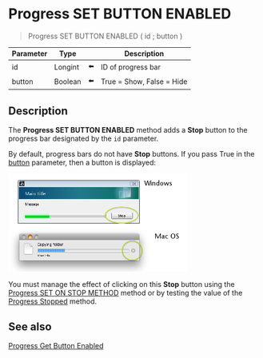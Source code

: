 # Progress SET BUTTON ENABLED

> Progress SET BUTTON ENABLED ( id ; button )

| Parameter | Type |     | Description |
| --- | --- | --- | --- |
| id  | Longint | ⬅️ | ID of progress bar |
| button | Boolean | ⬅️ | True = Show, False = Hide |
## Description

The **Progress SET BUTTON ENABLED** method adds a **Stop** button to the progress bar designated by the `id` parameter.

By default, progress bars do not have **Stop** buttons. If you pass True in the [button](# "True = Show, False = Hide") parameter, then a button is displayed:

![](../Assets/pict925113.en.png)

You must manage the effect of clicking on this **Stop** button using the [Progress SET ON STOP METHOD](Progress%20SET%20ON%20STOP%20METHOD.md) method or by testing the value of the [Progress Stopped](Progress%20Stopped.md) method.

## See also

[Progress Get Button Enabled](Progress%20Get%20Button%20Enabled.md)
